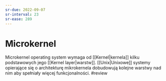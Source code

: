 ```yaml
---
sr-due: 2022-09-07
sr-interval: 23
sr-ease: 289
---
```


# Microkernel
Microkernel operating system wymaga od [[Kernel|kernela]] kilku podstawowych jego [[Kernel layer|warstw]]. [[Unix|Unixowe]] systemy opierające się o architekturę mikrokernela dobudowują kolejne warstwy nad nim aby spełniały więcej funkcjonalności.
#review